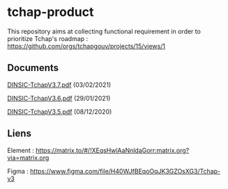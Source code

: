 # tchap-product

This repository aims at collecting functional requirement in order to prioritize Tchap's roadmap : https://github.com/orgs/tchapgouv/projects/15/views/1

## Documents
[DINSIC-TchapV3.7.pdf](https://github.com/dinsic-pim/tchap-design/raw/master/DINSIC-TchapV3.7.pdf) (03/02/2021)

[DINSIC-TchapV3.6.pdf](https://github.com/dinsic-pim/tchap-design/raw/master/DINSIC-TchapV3.6.pdf) (29/01/2021)

[DINSIC-TchapV3.5.pdf](https://github.com/dinsic-pim/tchap-design/raw/master/DINSIC-TchapV3.5.pdf) (08/12/2020)

## Liens
Element : https://matrix.to/#/!XEqsHwlAaNnldaGorr:matrix.org?via=matrix.org

Figma : https://www.figma.com/file/H40WJfBEqoOqJK3GZOsXG3/Tchap-v3
